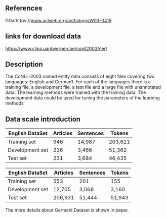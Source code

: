 ## References
 
GDathttps://www.aclweb.org/anthology/W03-0419

## links for download data

https://www.clips.uantwerpen.be/conll2003/ner/

## Description 

The CoNLL-2003 named entity data consists of eight files covering two languages: English and German1. 
For each of the languages there is a training file, a development file, a test file and a large file with unannotated data. 
The learning methods were trained with the training data. The development data could be used for tuning the parameters 
of the learning methods

## Data scale introduction

| English DataSet |  Articles | Sentences | Tokens |
|---|---|---|---|
| Training set |  946 | 14,987 | 203,621
| Development set | 216 | 3,466 | 51,362 |
| Test set | 231 | 3,684 | 46,435 |


| English DataSet |  Articles | Sentences | Tokens |
|---|---|---|---|
| Training set |  553 | 201 | 155 |
| Development set | 12,705 | 3,068 | 3,160 |
| Test set | 206,931 |51,444| 51,943|
 
 The more details about Germanl Dataset is shown in paper. 

